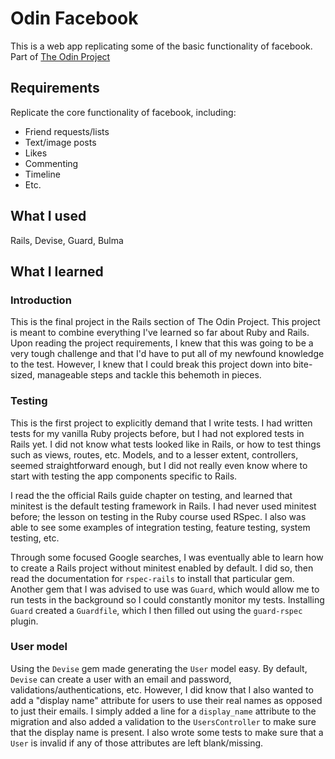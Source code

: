 # Odin Facebook
This is a web app replicating some of the basic functionality of facebook. Part of [The Odin Project](https://www.theodinproject.com/paths/full-stack-ruby-on-rails/courses/ruby-on-rails/lessons/rails-final-project)

## Requirements
Replicate the core functionality of facebook, including:
* Friend requests/lists
* Text/image posts
* Likes
* Commenting
* Timeline
* Etc.

## What I used
Rails, Devise, Guard, Bulma

## What I learned
### Introduction
This is the final project in the Rails section of The Odin Project. This project is meant to combine everything I've learned so far about Ruby and Rails. Upon reading the project requirements, I knew that this was going to be a very tough challenge and that I'd have to put all of my newfound knowledge to the test. However, I knew that I could break this project down into bite-sized, manageable steps and tackle this behemoth in pieces.

### Testing
This is the first project to explicitly demand that I write tests. I had written tests for my vanilla Ruby projects before, but I had not explored tests in Rails yet. I did not know what tests looked like in Rails, or how to test things such as views, routes, etc. Models, and to a lesser extent, controllers, seemed straightforward enough, but I did not really even know where to start with testing the app components specific to Rails.

I read the the official Rails guide chapter on testing, and learned that minitest is the default testing framework in Rails. I had never used minitest before; the lesson on testing in the Ruby course used RSpec. I also was able to see some examples of integration testing, feature testing, system testing, etc.

Through some focused Google searches, I was eventually able to learn how to create a Rails project without minitest enabled by default. I did so, then read the documentation for `rspec-rails` to install that particular gem. Another gem that I was advised to use was `Guard`, which would allow me to run tests in the background so I could constantly monitor my tests. Installing `Guard` created a `Guardfile`, which I then filled out using the `guard-rspec` plugin.

### User model
Using the `Devise` gem made generating the `User` model easy. By default, `Devise` can create a user with an email and password, validations/authentications, etc. However, I did know that I also wanted to add a "display name" attribute for users to use their real names as opposed to just their emails. I simply added a line for a `display_name` attribute to the migration and also added a validation to the `UsersController` to make sure that the display name is present. I also wrote some tests to make sure that a `User` is invalid if any of those attributes are left blank/missing.
